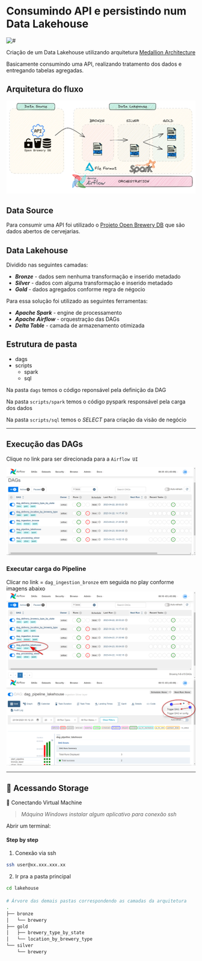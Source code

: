 # Consumindo API e persistindo num Data Lakehouse
![#](https://img.shields.io/badge/license-Apache-blue)

Criação de um Data Lakehouse utilizando arquitetura [Medallion Architecture](https://www.databricks.com/glossary/medallion-architecture)

Basicamente consumindo uma API, realizando tratamento dos dados e entregando tabelas agregadas.


## Arquitetura do fluxo
![Arquitetura Lakehouse](img/img_architetura.png)

## Data Source
Para consumir uma API foi utilizado o [Projeto Open Brewery DB](https://www.openbrewerydb.org/) que são dados abertos de cervejarias.

## Data Lakehouse
Dividido nas seguintes camadas:

- ***Bronze*** - dados sem nenhuma transformação e inserido metadado
- ***Silver*** - dados com alguma transformação e inserido metadado
- ***Gold*** - dados agregados conforme regra de négocio

Para essa solução foi utilizado as seguintes ferramentas:
- ***Apache Spark*** - engine de processamento 
- ***Apache Airflow*** - orquestração das DAGs
- ***Delta Table*** - camada de armazenamento otimizada

## Estrutura de pasta
* dags
* scripts
    * spark
    * sql

Na pasta `dags` temos o código reponsável pela definição da DAG 

Na pasta `scripts/spark` temos o código pyspark responsável pela carga dos dados

Na pasta `scripts/sql` temos o *SELECT* para criação da visão de negócio


***

## Execução das DAGs
Clique no link para ser direcionada para a `Airflow UI` 

![Alt text](img/airflow_01.png)

### Executar carga do Pipeline
Clicar no link = `dag_ingestion_bronze` em seguida no play conforme imagens abaixo
![Alt text](img/airflow_10.png)
![Alt text](img/airflow_11.png)

***
## :rocket: Acessando Storage

:closed_lock_with_key: Conectando Virtual Machine<p>
>_Máquina Windows instalar algum aplicativo para conexão ssh_

Abrir um terminal:

#### Step by step 
1. Conexão via ssh
```bash
ssh user@xx.xxx.xxx.xx
```
2. Ir pra a pasta principal
```bash
cd lakehouse

# Árvore das demais pastas correspondendo as camadas da arquitetura
.
├── bronze
│   └── brewery
├── gold
│   ├── brewery_type_by_state
│   └── location_by_brewery_type
└── silver
    └── brewery
```
